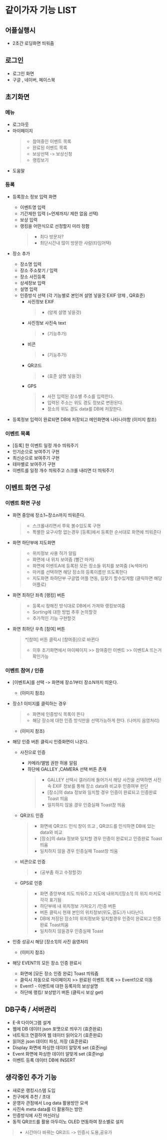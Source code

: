 같이가자 기능 LIST
====================

어플실행시
-------------
* 2초간 로딩화면 띄워줌



로그인
-------------------
* 로그인 화면 
* 구글 , 네이버, 페이스북


초기화면
-------------------
### 메뉴

* 로그아웃
* 마이페이지
  >* 참여중인 이벤트 목록
  >* 완료된 이벤트 목록
    >* 보상선택 -> 보상신청 
  >* 랭킹보기
 * 도움말 
 
  
### 등록

  * 등록장소 정보 입력 화면
    * 이벤트명 입력
    * 기간제한 입력 (~언제까지/ 제한 없음 선택)
    * 보상 입력
    * 랭킹을 어떤식으로 선정할지 미리 정함
      >* 최다 방문자?
      >* 최단시간내 많이 방문한 사람(타임어택)
     
  * 장소 추가
    * 장소명 입력
    * 장소 주소찾기 / 입력
    * 장소 사진등록 
    * 상세정보 입력
    * 설명 입력
    * 인증방식 선택 (각 기능별로 본인꺼 설명 넣을것 EXIF 양제 , QR효준)
      * 사진정보 EXIF
        >* (양제 설명 넣을것) 
      * 사진정보 사진속 text
        >* (기능추가)
      * 비콘
        >* (기능추가)
      * QR코드
        >* (효준 설명 넣을것)
      * GPS
        >* 사전 입력된 장소별 주소를 입력한다.
        >* 입력된 주소는 위도 경도 정보로 변환된다.
        >* 장소의 위도 경도 data를 DB에 저장한다.
 
  * 등록정보 입력이 완료되면 DB에 저장되고 메인화면에 나타나야함
    (이미지 참조)
   
### 이벤트 목록
 * [등록] 한 이벤트 일정 개수 띄워주기
 * 인기순으로 보여주기 구현
 * 최신순으로 보여주기 구현
 * 테마별로 보여주기 구현
 * 이벤트를 일정 개수 띄워주고 스크롤 내리면 더 띄워주기
   
   
       
이벤트 화면 구성
---------------------------

### 이벤트 화면 구성

* 화면 중앙에 장소1~장소n까지 띄워준다.
  >* 스크롤내리면서 쭈욱 볼수있도록 구현
  >* 특별한 요구사항 없는경우 [등록]에서 등록한 순서대로 화면에 띄워준다


* 화면 하단부에 지도화면
  >* 위치정보 사용 허가 알림
  >* 화면에 내 위치 보여줌 (빨간 마커)
  >* 화면에 이벤트A에 등록된 모든 장소들 위치를 보여줌 (녹색마커)
  >* 마커를 선택하면 해당 장소의 등록이름만 뜨도록한다
  >* 지도화면 좌하단부 구글맵 어플 연동, 길찾기 할수있게함 (클릭하면 해당 어플로)

  
* 화면 최하단 좌측 [랭킹] 버튼
  >* 등록시 정해진 방식대로 DB에서 가져와 랭킹보여줌
  >* Sorting에 대한 방법 추후 논의할것
  >* 추가적인 기능 구현할것
 
* 화면 최하단 우측 [참여] 버튼
  >*[참여] 버튼 클릭시 [참여중]으로 바뀐다
  >* 이후 초기화면에서 마이페이지 >> 참여중인 이벤트 >> 이벤트A 뜨는거 확인가능
 
       
    
### 이벤트 참여 / 인증

* [이벤트A]를 선택 -> 화면에 장소1부터 장소N까지 띄운다.
  * (이미지 참조)
  
* 장소1 이미지를 클릭하는 경우
  >* 화면에 인증방식 목록이 뜬다
  >* 해당 장소에 대한 인증 방식만을 선택가능하게 한다. (나머지 음영처리)
     * (이미지 참조)
     
     

* 해당 인증 버튼 클릭시 인증화면이 나온다.

  * 사진으로 인증
    * 카메라/앨범 권한 허용 알림
    * 하단에 GALLEY ,CAMERA 선택 버튼 존재
      >* GALLEY 선택시 갤러리에 들어가서 해당 사진을 선택하면 사진속 EXIF 정보를 통해 장소 data와 비교후 인증여부 판단
      >* [장소]의 data 정보와 일치할 경우 인증이 완료되고 인증완료 Toast 띄움
      >* 일치하지 않을 경우 인증실패 Toast창 띄움
      
      
  
  * QR코드 인증
    >* 화면에 QR코드 인식 창이 뜨고 , QR코드를 인식하면 DB에 있는 data와 비교
    >* [장소]의 data 정보와 일치할 경우 인증이 완료되고 인증완료 Toast 띄움
    >* 일치하지 않을 경우 인증실패 Toast창 띄움
    
  
    
  * 비콘으로 인증 
    >* (공부좀 하고 수정할것)

  * GPS로 인증
    >* 화면 중앙부에 지도 띄워주고 지도에 내위치/[장소1] 의 위치 마커로 각각 표기됨
    >* 하단부에 내 위치정보 가져오기 /인증 버튼 
	>* 버튼 클릭시 현재 본인의 위치정보(위도,경도)가 나타난다.
	>* DB에 저장된 장소1의 위치정보와 일치할경우 인증이 완료되고 인증완료 Toast띄움
    >* 일치하지 않을경우 인증실패 Toast
    
   
    
* 인증 성공시 해당 [장소1]의 사진 음영처리
  * (이미지 참조)
 
 
* 해당 EVENT의 모든 장소 인증 완료시
  * 화면에 [모든 장소 인증 완료] Toast 띄워줌
  * 클릭시 자동으로 마이페이지 >> 완료된 이벤트 목록 >> Event1으로 이동
  * Event1 - 이벤트에 대한 등록자의 보상설명
  * 하단에 랭킹/ 보상받기 버튼 (클릭시 보상 get)
    
    
    
 DB구축 / 서버관리
 --------------------------------------------
 * E-R 다이어그램 설계
 * 웹에 DB 데이터 json 포맷으로 띄우기 (효준완료)
 * 네트워크 연결하여 웹 데이터 읽어오기 (효준완료)
 * 읽어온 json 데이터 파싱, 저장 (효준완료)
 * Display 화면에 파싱한 데이터 알맞게 set (효준ing)
 * Event 화면에 파싱한 데이터 알맞게 set (효준ing)
 * 이벤트 등록 데이터 DB에 INSERT
 
 생각중인 추가 기능
 ----------------------------------------------
 *  새로운 랭킹시스템 도입
 *  친구에게 추천 / 초대
 *  운영자 관점에서 Log data 활용방안 모색
 *  사진속 meta data를 더 활용하는 방안
 *  인증방식에 사진 머신러닝 
 *  동적 QR코드를 활용 아두이노 OLED 연동하여 장소별로 설치
  >* 시간마다 바뀌는 QR코드 -> 인증시 도용,공유가  
